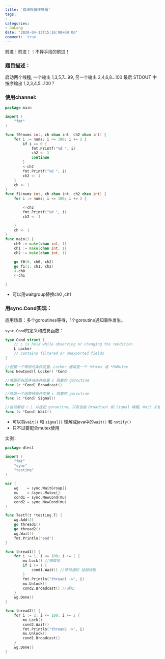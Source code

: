 ```yaml
---
title: '双线程循环唤醒'
tags: 
-
categories: 
- GoLang
date: "2020-04-13T15:16:08+08:00"
comment:  true    
---
```


前进！前进！！不择手段的前进！

<!--more-->

### 题目描述：

启动两个线程, 一个输出 1,3,5,7…99, 另一个输出 2,4,6,8…100 最后 STDOUT 中按序输出 1,2,3,4,5…100？

### 使用channel:

```go
package main

import (
	"fmt"
)

func f0(nums int, ch chan int, ch2 chan int) {
	for i := nums; i <= 100; i += 2 {
		if i == 0 {
			fmt.Printf("%d ", i)
			ch2 <- 1
			continue
		}
		<-ch2
		fmt.Printf("%d ", i)
		ch2 <- 1
	}
	ch <- 1
}
func f1(nums int, ch chan int, ch2 chan int) {
	for i := nums; i <= 100; i += 2 {

		<-ch2
		fmt.Printf("%d ", i)
		ch2 <- 1

	}
	ch <- 1
}
func main() {
	ch0 := make(chan int, 1)
	ch1 := make(chan int, 1)
	ch2 := make(chan int, 1)

	go f0(0, ch0, ch2)
	go f1(1, ch1, ch2)
	<-ch0
	<-ch1

}
```

- 可以用waitgroup替换ch0 ,ch1

### 用sync.Cond实现：

适用场景：多个goroutines等待，1个goroutine通知事件发生。

`sync.Cond`的定义和成员函数：

```go
type Cond struct {
    // L is held while observing or changing the condition
    L Locker
    // contains filtered or unexported fields
}

//创建一个带锁的条件变量，Locker 通常是一个 *Mutex 或 *RWMutex
func NewCond(l Locker) *Cond

//唤醒所有因等待条件变量 c 阻塞的 goroutine
func (c *Cond) Broadcast()

//唤醒一个因等待条件变量 c 阻塞的 goroutine
func (c *Cond) Signal()

//自动解锁 c.L 并挂起 goroutine。只有当被 Broadcast 和 Signal 唤醒，Wait 才能返回，返回前会锁定 c.L
func (c *Cond) Wait()
```

- 可以将`wait()` 和 `signal()` 理解成java中的`wait()` 和 `notify()` 
- 只不过要配合mutex使用

实例：

```go
package dtest

import (
    "fmt"
    "sync"
    "testing"
)

var (
    wg    = sync.WaitGroup{}
    mu    = &sync.Mutex{}
    cond1 = sync.NewCond(mu)
    cond2 = sync.NewCond(mu)
)

func TestT(t *testing.T) {
    wg.Add(2)
    go thread1()
    go thread2()
    wg.Wait()
    fmt.Println("end")
}

func thread1() {
    for i := 1; i <= 100; i += 2 {
        mu.Lock() //获取锁
        if i != 1 {
            cond1.Wait() //等待通知 挂起线程
        }
        fmt.Println("thread1 ->", i)
        mu.Unlock()
        cond2.Broadcast() //通知
    }
    wg.Done()
}

func thread2() {
    for i := 2; i <= 100; i += 2 {
        mu.Lock()
        cond2.Wait()
        fmt.Println("thread2 ->", i)
        mu.Unlock()
        cond1.Broadcast()
    }
    wg.Done()
}
```

